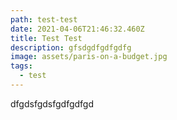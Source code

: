 ```yaml
---
path: test-test
date: 2021-04-06T21:46:32.460Z
title: Test Test
description: gfsdgdfgdfgdfg
image: assets/paris-on-a-budget.jpg
tags:
  - test
---
```

dfgdsfgdsfgdfgdfgd